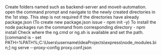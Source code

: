Create folders named such as backend-server and moveit-automation.
open the command prompt and navigate to the newly created directories in the 1st step.
This step is not required if the directories have already package.json (To create new package.json issue - npm init -y)
To install the node packages run the command from corresponding directory  - npm install
Check where the ng.cmd or ng.sh is available and set the path.  [command is - set PATH=%PATH%;C:\Users\username\IdeaProjects\express\node_modules\.bin;]
ng serve --proxy-config proxy.conf.json

